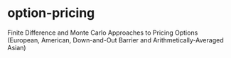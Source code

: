 # option-pricing
Finite Difference and Monte Carlo Approaches to Pricing Options (European, American, Down-and-Out Barrier and Arithmetically-Averaged Asian) 
